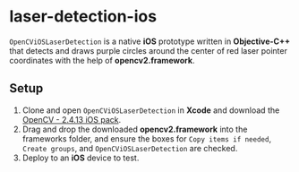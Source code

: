 # laser-detection-ios

`OpenCViOSLaserDetection` is a native **iOS** prototype written in **Objective-C++** that detects and draws purple circles around the center of red laser pointer coordinates with the help of **opencv2.framework**.

<h2> Setup </h2>

1. Clone and open `OpenCViOSLaserDetection` in **Xcode** and download the [OpenCV - 2.4.13 iOS pack](https://sourceforge.net/projects/opencvlibrary/files/opencv-ios/2.4.13/opencv2.framework.zip/download).
2. Drag and drop the downloaded **opencv2.framework** into the frameworks folder, and ensure the boxes for `Copy items if needed`, `Create groups`, and `OpenCViOSLaserDetection` are checked.
3. Deploy to an **iOS** device to test.
